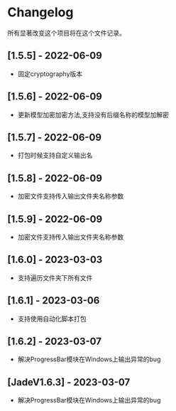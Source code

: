 # Changelog

所有显著改变这个项目将在这个文件记录。



## [1.5.5] - 2022-06-09
- 固定cryptography版本

## [1.5.6] - 2022-06-09
- 更新模型加密加密方法,支持没有后缀名称的模型加解密


## [1.5.7] - 2022-06-09
- 打包时候支持自定义输出名

## [1.5.8] - 2022-06-09
- 加密文件支持传入输出文件夹名称参数


## [1.5.9] - 2022-06-09
- 加密文件支持传入输出文件夹名称参数

## [1.6.0] - 2023-03-03

- 支持遍历文件夹下所有文件

## [1.6.1] - 2023-03-06

- 支持使用自动化脚本打包

## [1.6.2] - 2023-03-07

- 解决ProgressBar模块在Windows上输出异常的bug

## [JadeV1.6.3] - 2023-03-07

- 解决ProgressBar模块在Windows上输出异常的bug